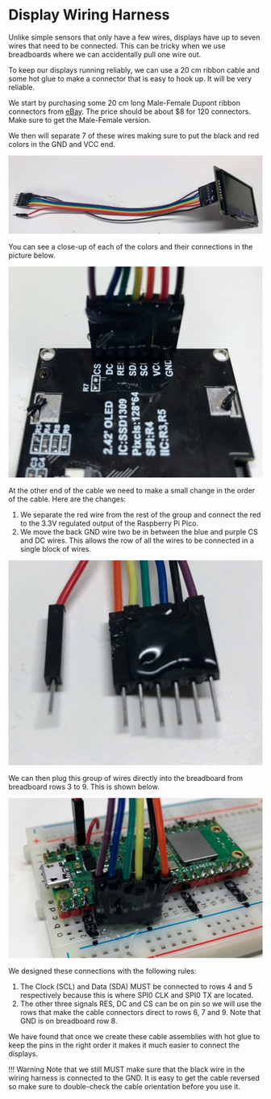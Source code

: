 # Display Wiring Harness

Unlike simple sensors that only have a few wires, displays have up to seven wires that need to be connected.  This can be tricky when
we use breadboards where we can accidentally pull one wire out.

To keep our displays running reliably, we can use a 20 cm ribbon cable and some hot glue to make a connector that is easy to hook up.  It will be very reliable.

We start by purchasing some 20 cm long Male-Female Dupont ribbon connectors from [eBay](https://www.ebay.com/itm/294317793020?hash=item4486b51efc:g:i0UAAOSwPFhhDPYR).  The price should be about $8
for 120 connectors.  Make sure to get the Male-Female version.

We then will separate 7 of these wires making sure to put the black and red colors in the GND and VCC end.

![](../img/../../img/harness-1.jpg)

You can see a close-up of each of the colors and their connections in the picture below.

![](../img/../../img/harness-2.jpg)

At the other end of the cable we need to make a small change in the order of the cable.  Here are the changes:

1. We separate the red wire from the rest of the group and connect the red to the 3.3V regulated output of the Raspberry Pi Pico.
2. We move the back GND wire two be in between the blue and purple CS and DC wires.  This allows the row of all the wires to be connected in a single block of wires.
   
![](../img/../../img/harness-3.jpg)

We can then plug this group of wires directly into the breadboard from breadboard rows 3 to 9.  This is shown below.

![](../img/../../img/harness-4.jpg)

We designed these connections with the following rules:

1. The Clock (SCL) and Data (SDA) MUST be connected to rows 4 and 5 respectively because this is where SPI0 CLK and SPI0 TX are located.
2. The other three signals RES, DC and CS can be on pin so we will use the rows that make the cable connectors direct to rows 6, 7 and 9.  Note that GND is on breadboard row 8.

We have found that once we create these cable assemblies with hot glue to keep the pins in the right order it makes it much easier to connect the displays.

!!! Warning
    Note that we still MUST make sure that the black wire in the wiring harness is connected to the GND.  It is easy to get the cable reversed so make sure to double-check the cable orientation before you use it.